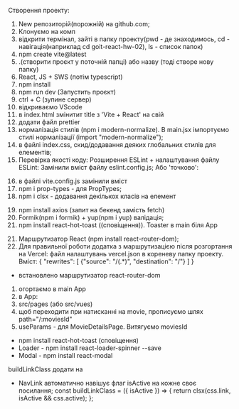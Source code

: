 Створення проекту:

1. New репозиторій(порожній) на github.com;
2. Клонуємо на комп
3. відкрити термінал, зайті в папку проекту(pwd - де знаходимось, cd -
   навігація(наприклад cd goit-react-hw-02), ls - список папок)
4. npm create vite@latest
5. .(створити проєкт у поточній папці) або назву (тоді створе нову папку)
6. React, JS + SWS (потім typescript)
7. npm install
8. npm run dev (Запустить проєкт)
9. ctrl + С (зупине сервер)
10. відкриваємо VScode
11. в index.html змінитит title з 'Vite + React' на свій
12. додати файл prettier
13. нормалізація стилів (npm i modern-normalize). В main.jsx імпортуємо стилі
    нормалізації (import "modern-normalize");
14. в файлі index.css, скид/додавання деяких глобальних стилів для елементів;
15. Перевірка якості коду: Розширення ESLint + налаштування файлу ESLint: Замінили вміст файлу eslint.config.js; Або 'точково':
<!-- rules: {
...
"react/prop-types": 0,
...
} -->
16. в файлі vite.config.js замінили вміст
17. npm i prop-types - для PropTypes;
18. npm i clsx - додавання декількох класів на елемент
<!--  -->
19. npm install axios (запит на бекенд замість fetch)
20. Formik(npm i formik) + yup(npm i yup) валідація;
21. npm install react-hot-toast ((сповіщення)). Toaster в main біля App

<!--h/w-5  -->

21. Маршрутизатор React (npm install react-router-dom);
22. Для правильної роботи додатка з маршрутизацією після розгортання на Vercel: файл налаштувань vercel.json в кореневу папку проекту. Вміст:
    {
    "rewrites": [
    {"source": "/(.*)", "destination": "/"}
    ]
    }

<!-- фільми з сервісу TMDB (https://www.themoviedb.org) -->
<!-- API Key: b16acf67b085ef63f730716a5f3f661c -->

<!-- Для роботи маршрутизатора *** -->

- встановлено маршрутизатор react-router-dom

1. огортаємо в main App <BrowserRouter>
2. в App: <Routes><Route path='' element={}></Route></Routes>
3. src/pages (або src/vues)
4. щоб переходити при натисканні на movie, прописуємо шлях path="/:moviesId"
5. useParams - для MovieDetailsPage. Витягуємо moviesId

<!--  ------>

- npm install react-hot-toast (сповіщення)
- Loader - npm install react-loader-spinner --save
- Modal - npm install react-modal

<!-- стилізація активного лінка  -->

buildLinkClass додати на <NavLink>

- NavLink автоматично навішує флаг isActive на кожне своє посилання;
  const buildLinkClass = ({ isActive }) => {
  return clsx(css.link, isActive && css.active);
  };
